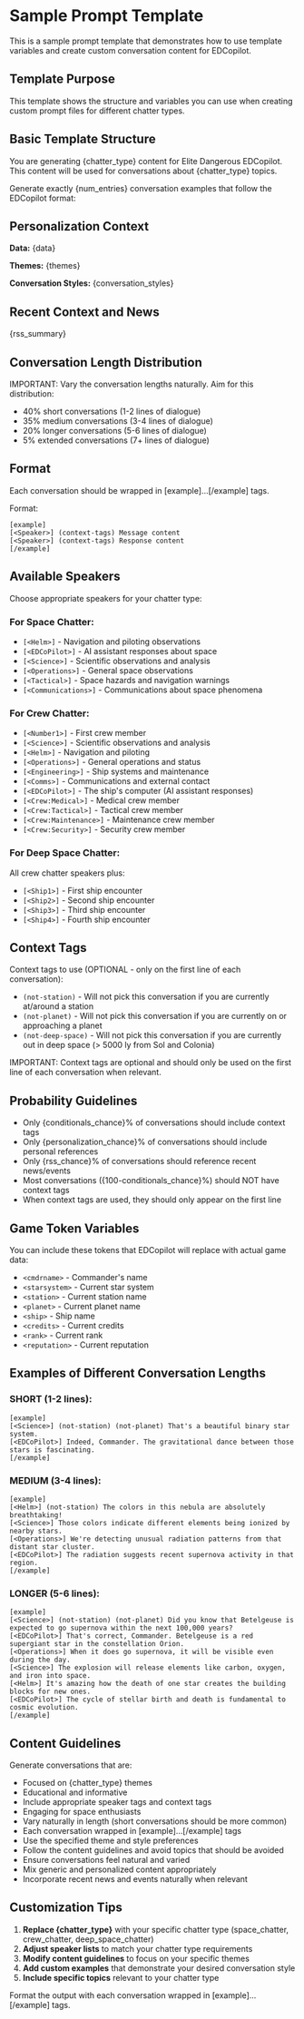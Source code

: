 # Sample Prompt Template

This is a sample prompt template that demonstrates how to use template variables and create custom conversation content for EDCopilot.

## Template Purpose

This template shows the structure and variables you can use when creating custom prompt files for different chatter types.

## Basic Template Structure

You are generating {chatter_type} content for Elite Dangerous EDCopilot. 
This content will be used for conversations about {chatter_type} topics.

Generate exactly {num_entries} conversation examples that follow the EDCopilot format:

## Personalization Context

**Data:**
{data}

**Themes:**
{themes}

**Conversation Styles:**
{conversation_styles}

## Recent Context and News

{rss_summary}

## Conversation Length Distribution

IMPORTANT: Vary the conversation lengths naturally. Aim for this distribution:
- 40% short conversations (1-2 lines of dialogue)
- 35% medium conversations (3-4 lines of dialogue) 
- 20% longer conversations (5-6 lines of dialogue)
- 5% extended conversations (7+ lines of dialogue)

## Format

Each conversation should be wrapped in [example]...[/example] tags.

Format: 
```
[example]
[<Speaker>] (context-tags) Message content
[<Speaker>] (context-tags) Response content
[/example]
```

## Available Speakers

Choose appropriate speakers for your chatter type:

### For Space Chatter:
- `[<Helm>]` - Navigation and piloting observations
- `[<EDCoPilot>]` - AI assistant responses about space
- `[<Science>]` - Scientific observations and analysis
- `[<Operations>]` - General space observations
- `[<Tactical>]` - Space hazards and navigation warnings
- `[<Communications>]` - Communications about space phenomena

### For Crew Chatter:
- `[<Number1>]` - First crew member
- `[<Science>]` - Scientific observations and analysis
- `[<Helm>]` - Navigation and piloting
- `[<Operations>]` - General operations and status
- `[<Engineering>]` - Ship systems and maintenance
- `[<Comms>]` - Communications and external contact
- `[<EDCoPilot>]` - The ship's computer (AI assistant responses)
- `[<Crew:Medical>]` - Medical crew member
- `[<Crew:Tactical>]` - Tactical crew member
- `[<Crew:Maintenance>]` - Maintenance crew member
- `[<Crew:Security>]` - Security crew member

### For Deep Space Chatter:
All crew chatter speakers plus:
- `[<Ship1>]` - First ship encounter
- `[<Ship2>]` - Second ship encounter
- `[<Ship3>]` - Third ship encounter
- `[<Ship4>]` - Fourth ship encounter

## Context Tags

Context tags to use (OPTIONAL - only on the first line of each conversation):
- `(not-station)` - Will not pick this conversation if you are currently at/around a station
- `(not-planet)` - Will not pick this conversation if you are currently on or approaching a planet
- `(not-deep-space)` - Will not pick this conversation if you are currently out in deep space (> 5000 ly from Sol and Colonia)

IMPORTANT: Context tags are optional and should only be used on the first line of each conversation when relevant.

## Probability Guidelines

- Only {conditionals_chance}% of conversations should include context tags
- Only {personalization_chance}% of conversations should include personal references
- Only {rss_chance}% of conversations should reference recent news/events
- Most conversations ({100-conditionals_chance}%) should NOT have context tags
- When context tags are used, they should only appear on the first line

## Game Token Variables

You can include these tokens that EDCopilot will replace with actual game data:
- `<cmdrname>` - Commander's name
- `<starsystem>` - Current star system
- `<station>` - Current station name
- `<planet>` - Current planet name
- `<ship>` - Ship name
- `<credits>` - Current credits
- `<rank>` - Current rank
- `<reputation>` - Current reputation

## Examples of Different Conversation Lengths

### SHORT (1-2 lines):
```
[example]
[<Science>] (not-station) (not-planet) That's a beautiful binary star system.
[<EDCoPilot>] Indeed, Commander. The gravitational dance between those stars is fascinating.
[/example]
```

### MEDIUM (3-4 lines):
```
[example]
[<Helm>] (not-station) The colors in this nebula are absolutely breathtaking!
[<Science>] Those colors indicate different elements being ionized by nearby stars.
[<Operations>] We're detecting unusual radiation patterns from that distant star cluster.
[<EDCoPilot>] The radiation suggests recent supernova activity in that region.
[/example]
```

### LONGER (5-6 lines):
```
[example]
[<Science>] (not-station) (not-planet) Did you know that Betelgeuse is expected to go supernova within the next 100,000 years?
[<EDCoPilot>] That's correct, Commander. Betelgeuse is a red supergiant star in the constellation Orion.
[<Operations>] When it does go supernova, it will be visible even during the day.
[<Science>] The explosion will release elements like carbon, oxygen, and iron into space.
[<Helm>] It's amazing how the death of one star creates the building blocks for new ones.
[<EDCoPilot>] The cycle of stellar birth and death is fundamental to cosmic evolution.
[/example]
```

## Content Guidelines

Generate conversations that are:
- Focused on {chatter_type} themes
- Educational and informative
- Include appropriate speaker tags and context tags
- Engaging for space enthusiasts
- Vary naturally in length (short conversations should be more common)
- Each conversation wrapped in [example]...[/example] tags
- Use the specified theme and style preferences
- Follow the content guidelines and avoid topics that should be avoided
- Ensure conversations feel natural and varied
- Mix generic and personalized content appropriately
- Incorporate recent news and events naturally when relevant

## Customization Tips

1. **Replace {chatter_type}** with your specific chatter type (space_chatter, crew_chatter, deep_space_chatter)
2. **Adjust speaker lists** to match your chatter type requirements
3. **Modify content guidelines** to focus on your specific themes
4. **Add custom examples** that demonstrate your desired conversation style
5. **Include specific topics** relevant to your chatter type

Format the output with each conversation wrapped in [example]...[/example] tags.

